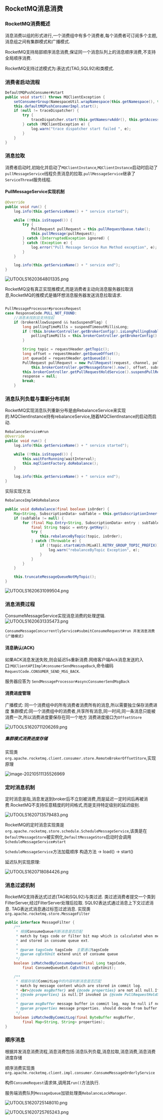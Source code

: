 ## RocketMQ消息消费

### RocketMQ消费概述

消息消费以组的形式进行,一个消费组中有多个消费者,每个消费者可订阅多个主题,消息组之间有集群模式和广播模式.

RocketMQ支持局部顺序消息消费,保证同一个消息队列上的消息顺序消费,不支持全局顺序消费.

RocketMQ支持过滤模式为:表达式(TAG,SQL92)和类模式.

### 消费者启动流程

```java
DefaultMQPushConsumer#start
public void start() throws MQClientException {
    setConsumerGroup(NamespaceUtil.wrapNamespace(this.getNamespace(), this.consumerGroup));
    this.defaultMQPushConsumerImpl.start();
    if (null != traceDispatcher) {
        try {
            traceDispatcher.start(this.getNamesrvAddr(), this.getAccessChannel());
        } catch (MQClientException e) {
            log.warn("trace dispatcher start failed ", e);
        }
    }
}
```
### 消息拉取

消费者启动时,初始化并启动了`MQClientInstance`,`MQClientInstance`启动时启动了`pullMessageService`线程负责消息的拉取.`pullMessageService`继承了`ServiceThread`服务线程.
#### PullMessageService实现机制



```java
@Override
public void run() {
    log.info(this.getServiceName() + " service started");

    while (!this.isStopped()) {
        try {
            PullRequest pullRequest = this.pullRequestQueue.take();
            this.pullMessage(pullRequest);
        } catch (InterruptedException ignored) {
        } catch (Exception e) {
            log.error("Pull Message Service Run Method exception", e);
        }
    }

    log.info(this.getServiceName() + " service end");
}
```

![UTOOLS1620364801335.png](https://upload.cc/i1/2021/05/07/QynOjF.png)



RocketMQ没有真正实现推模式,而是消费者主动向消息服务器拉取消息,RocketMQ的推模式是循环想消息服务器发送消息拉取请求.



```java

PullMessageProcessor#processRequest
case ResponseCode.PULL_NOT_FOUND:
    //消息未找到且支持挂起
    if (brokerAllowSuspend && hasSuspendFlag) {
        long pollingTimeMills = suspendTimeoutMillisLong;
        if (!this.brokerController.getBrokerConfig().isLongPollingEnable()) {
            pollingTimeMills = this.brokerController.getBrokerConfig().getShortPollingTimeMills();
        }

        String topic = requestHeader.getTopic();
        long offset = requestHeader.getQueueOffset();
        int queueId = requestHeader.getQueueId();
        PullRequest pullRequest = new PullRequest(request, channel, pollingTimeMills,
            this.brokerController.getMessageStore().now(), offset, subscriptionData, messageFilter);
        this.brokerController.getPullRequestHoldService().suspendPullRequest(topic, queueId, pullRequest);
        response = null;
        break;
    }
```



### 消息队列负载与重新分布机制

RocketMQ实现消息队列重新分布是由RebalanceService来实现的.MQClientInstance持有rebalanceService,随着MQClientInstance的启动而启动.

```java
RebalanceService#run
@Override
public void run() {
    log.info(this.getServiceName() + " service started");

    while (!this.isStopped()) {
        this.waitForRunning(waitInterval);
        this.mqClientFactory.doRebalance();
    }

    log.info(this.getServiceName() + " service end");
}
```

实际实现方法

```java
RebalanceImpl#doRebalance

public void doRebalance(final boolean isOrder) {
    Map<String, SubscriptionData> subTable = this.getSubscriptionInner();
    if (subTable != null) {
        for (final Map.Entry<String, SubscriptionData> entry : subTable.entrySet()) {
            final String topic = entry.getKey();
            try {
                this.rebalanceByTopic(topic, isOrder);
            } catch (Throwable e) {
                if (!topic.startsWith(MixAll.RETRY_GROUP_TOPIC_PREFIX)) {
                    log.warn("rebalanceByTopic Exception", e);
                }
            }
        }
    }

    this.truncateMessageQueueNotMyTopic();
}
```

![UTOOLS1620631099504.png](https://upload.cc/i1/2021/05/10/2Mv3LU.png)


### 消息消费过程

ConsumeMessageService实现消息消费的处理逻辑.
![UTOOLS1620631335473.png](https://upload.cc/i1/2021/05/10/nrzihZ.png)

```
ConsumeMessageConcurrentlyService#submitConsumeRequest#run 并发消息消费(广播模式)
```
#### 消息确认(ACK)

如果ACK消息发送失败,则会延迟5s重新消费.网络客户端Ack消息发送的入口:`MQClientAPIImpl#consumerSendMessageBack`,命令编码`RequestCode.CONSUMER_SEND_MSG_BACK`.

服务器应答为 `SendMessageProcessor#asyncConsumerSendMsgBack`

#### 消费进度管理
广播模式: 同一个消费组中的所有消费者消费所有的消息,所以需要独立保存消费进度
集群模式:同一个消费组中的消费者,共享所有消息,同一时间,同一条消息只能被消费一次,所以消费进度要保存在同一个地方
消费进度接口为`OffsetStore`

![UTOOLS1620711206269.png](https://upload.cc/i1/2021/05/11/WoLEYR.png)

##### 集群模式消费进度存储

实现类`org.apache.rocketmq.client.consumer.store.RemoteBrokerOffsetStore`,实现原理

![image-20210511135526969](C:\Users\Administrator\AppData\Roaming\Typora\typora-user-images\image-20210511135526969.png)

### 定时消息机制

定时消息是指,消息发送到broker后不立刻被消费,而是延迟一定时间后再被消费.RocketMQ不支持任意精度的时间格式,而是支持特定级别的延迟级别.

![UTOOLS1620713579483.png](https://upload.cc/i1/2021/05/11/aKhr1x.png)

RocketMQ的定时消息实现类是`org.apache.rocketmq.store.schedule.ScheduleMessageService`,该类是在`DefaultMessageStore`被实例化,`DefaultMessageStore`启动时会调用`ScheduleMessageService#start`

`ScheduleMessageService`方法加载顺序 构造方法 -> load() -> start()

延迟队列实现原理:

![UTOOLS1620718084426.png](https://upload.cc/i1/2021/05/11/bMkYut.png)

### 消息过滤机制

RocketMQ支持表达式过滤(TAG和SQL92)与类过滤.
类过滤消费者提交一个类到FilterServer,经过FilterServer处理后拉取.
SQL92表达式通过消息上下文过滤消息.
TAG表达式消息通过标签过滤消息.
实现类`org.apache.rocketmq.store.MessageFilter`

```java
public interface MessageFilter {
    /**
     * 根据ConsumeQueue判断消息是否匹配
     * match by tags code or filter bit map which is calculated when message received
     * and stored in consume queue ext.
     *
     * @param tagsCode tagsCode  主要通过tagsCode
     * @param cqExtUnit extend unit of consume queue
     */
    boolean isMatchedByConsumeQueue(final Long tagsCode,
        final ConsumeQueueExt.CqExtUnit cqExtUnit);

    /**
     * 根据存储在CommitLog中的内容判断消息是否匹配
     * match by message content which are stored in commit log.
     * <br>{@code msgBuffer} and {@code properties} are not all null.If invoked in store,
     * {@code properties} is null;If invoked in {@code PullRequestHoldService}, {@code msgBuffer} is null.
     *
     * @param msgBuffer message buffer in commit log, may be null if not invoked in store.
     * @param properties message properties, should decode from buffer if null by yourself. 主要用于SQL92过滤模式
     */
    boolean isMatchedByCommitLog(final ByteBuffer msgBuffer,
        final Map<String, String> properties);
}
```



### 顺序消息

根据并发消息消费流程,消息消费包括:消息队列负载,消息拉取,消息消费,消息消费进度存储

顺序消费实现类`org.apache.rocketmq.client.impl.consumer.ConsumeMessageOrderlyService`

构件`ConsumeRequest`请求体,调用其`run()`方法执行.

服务端消费队列`MessageQueue`加锁处理类`RebalanceLockManager`.

![UTOOLS1620725148010.png](https://upload.cc/i1/2021/05/11/z27OAR.png)



![UTOOLS1620725765243.png](https://upload.cc/i1/2021/05/11/yxmque.png)









